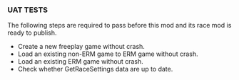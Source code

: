 ### UAT TESTS

The following steps are required to pass before this mod and its race mod is ready to publish.

- Create a new freeplay game without crash.
- Load an existing non-ERM game to ERM game without crash.
- Load an existing ERM game without crash.
- Check whether GetRaceSettings data are up to date.


